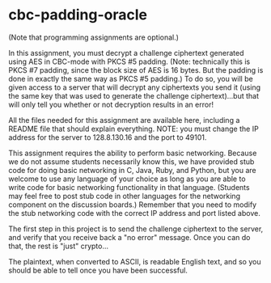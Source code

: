 # cbc-padding-oracle
(Note that programming assignments are optional.)

In this assignment, you must decrypt a challenge ciphertext generated using AES in CBC-mode with PKCS #5 padding. (Note: technically this is PKCS #7 padding, since the block size of AES is 16 bytes. But the padding is done in exactly the same way as PKCS #5 padding.) To do so, you will be given access to a server that will decrypt any ciphertexts you send it (using the same key that was used to generate the challenge ciphertext)...but that will only tell you whether or not decryption results in an error!

All the files needed for this assignment are available here, including a README file that should explain everything. NOTE: you must change the IP address for the server to 128.8.130.16 and the port to 49101.

This assignment requires the ability to perform basic networking. Because we do not assume students necessarily know this, we have provided stub code for doing basic networking in C, Java, Ruby, and Python, but you are welcome to use any language of your choice as long as you are able to write code for basic networking functionality in that language. (Students may feel free to post stub code in other languages for the networking component on the discussion boards.) Remember that you need to modify the stub networking code with the correct IP address and port listed above.

The first step in this project is to send the challenge ciphertext to the server, and verify that you receive back a "no error" message. Once you can do that, the rest is "just" crypto...

The plaintext, when converted to ASCII, is readable English text, and so you should be able to tell once you have been successful.
